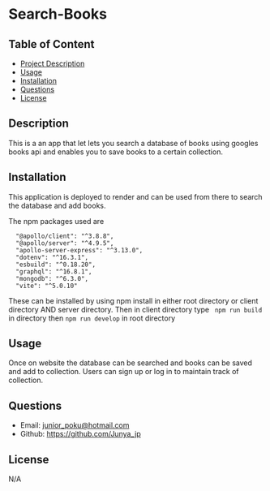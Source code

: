 # Search-Books

## Table of Content
  - [Project Description](#Description)
  - [Usage](#Usage)
  - [Installation](#Installation)
  - [Questions](#Questions)
  - [License](#Questions)
## Description
This is a an app that let lets you search a database of books using googles books api and enables you to save books to a certain collection.
## Installation
  This application is deployed to render and can be used from there to search the database and add books. 

  The npm packages used are 
  ```
    "@apollo/client": "^3.8.8",
    "@apollo/server": "^4.9.5",
    "apollo-server-express": "^3.13.0",
    "dotenv": "^16.3.1",
    "esbuild": "^0.18.20",
    "graphql": "^16.8.1",
    "mongodb": "^6.3.0",
    "vite": "^5.0.10"
  ```
  These can be installed by using npm install in either root directory or client directory AND server directory. 
  Then in client directory type ``` npm run build``` in directory then ```npm run develop``` in root directory
## Usage 
  Once on website the database can be searched and books can be saved and add to collection. Users can sign up or log in to maintain track of collection.

## Questions
  - Email: junior_poku@hotmail.com
  - Github: https://github.com/Junya_jp

## License  
  N/A

